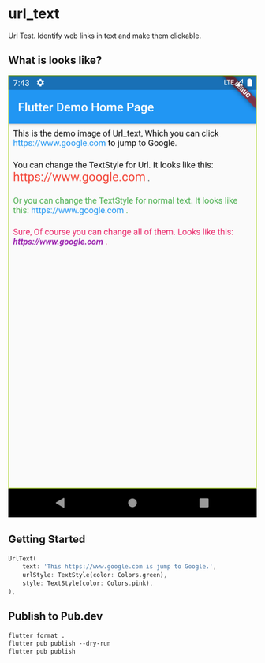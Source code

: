 # url_text

Url Test. Identify web links in text and make them clickable.

## What is looks like?
![Screenshot](./github/image.png)

## Getting Started

```dart
UrlText(
    text: 'This https://www.google.com is jump to Google.',
    urlStyle: TextStyle(color: Colors.green),
    style: TextStyle(color: Colors.pink),
),
```

## Publish to Pub.dev
```
flutter format .
flutter pub publish --dry-run
flutter pub publish
```